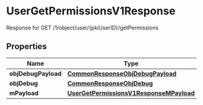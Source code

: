 

# UserGetPermissionsV1Response

Response for GET /1/object/user/{pkiUserID}/getPermissions

## Properties

| Name | Type | Description | Notes |
|------------ | ------------- | ------------- | -------------|
|**objDebugPayload** | [**CommonResponseObjDebugPayload**](CommonResponseObjDebugPayload.md) |  |  |
|**objDebug** | [**CommonResponseObjDebug**](CommonResponseObjDebug.md) |  |  [optional] |
|**mPayload** | [**UserGetPermissionsV1ResponseMPayload**](UserGetPermissionsV1ResponseMPayload.md) |  |  |



